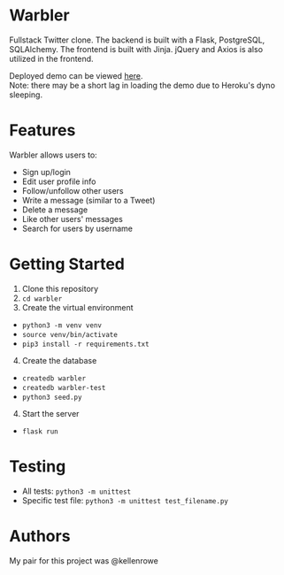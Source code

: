 # Warbler
Fullstack Twitter clone. The backend is built with a Flask, PostgreSQL, SQLAlchemy. The frontend is built with Jinja. jQuery and Axios is also utilized in the frontend.

Deployed demo can be viewed [here](https://seankim-warbler.herokuapp.com/).   
Note: there may be a short lag in loading the demo due to Heroku's dyno sleeping. 

# Features
Warbler allows users to:
* Sign up/login 
* Edit user profile info
* Follow/unfollow other users
* Write a message (similar to a Tweet)
* Delete a message
* Like other users' messages
* Search for users by username

# Getting Started
1. Clone this repository
2. `cd warbler`
3. Create the virtual environment
* `python3 -m venv venv`
* `source venv/bin/activate`
* `pip3 install -r requirements.txt`
4. Create the database
* `createdb warbler`
* `createdb warbler-test`
* `python3 seed.py`
4. Start the server
* `flask run`

# Testing
* All tests: `python3 -m unittest`
* Specific test file: `python3 -m unittest test_filename.py` 

# Authors
My pair for this project was @kellenrowe  